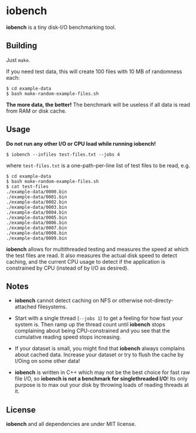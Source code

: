# iobench

**iobench** is a tiny disk-I/O benchmarking tool.

## Building

Just `make`.

If you need test data, this will create 100 files with 10 MB of randomness each:

```
$ cd example-data
$ bash make-random-example-files.sh
```

**The more data, the better!** The benchmark will be useless if all data is read from RAM or disk cache.

## Usage

**Do not run any other I/O or CPU load while running iobench!**

```
$ iobench --infiles test-files.txt --jobs 4
```

where `test-files.txt` is a one-path-per-line list of test files to be read, e.g.

```
$ cd example-data
$ bash make-random-example-files.sh
$ cat test-files
./example-data/0000.bin
./example-data/0001.bin
./example-data/0002.bin
./example-data/0003.bin
./example-data/0004.bin
./example-data/0005.bin
./example-data/0006.bin
./example-data/0007.bin
./example-data/0008.bin
./example-data/0009.bin
```

**iobench** allows for multithreaded testing and measures the speed at which the test files are read. It also measures the actual disk speed to detect caching, and the current CPU usage to detect if the application is constrained by CPU (instead of by I/O as desired).


## Notes

- **iobench** cannot detect caching on NFS or otherwise not-directy-attached filesystems.

- Start with a single thread (`--jobs 1`) to get a feeling for how fast your system is. Then ramp up the thread count until **iobench** stops complaining about being CPU-constrained and you see that the cumulative reading speed stops increasing.

- If your dataset is small, you might find that **iobench** always complains about cached data. Increase your dataset or try to flush the cache by I/Oing on some other data!

- **iobench** is written in C++ which may not be the best choice for fast raw file I/O, so **iobench is not a benchmark for singlethreaded I/O**! Its only purpose is to max out your disk by throwing loads of reading threads at it.


## License

**iobench** and all dependencies are under MIT license.
